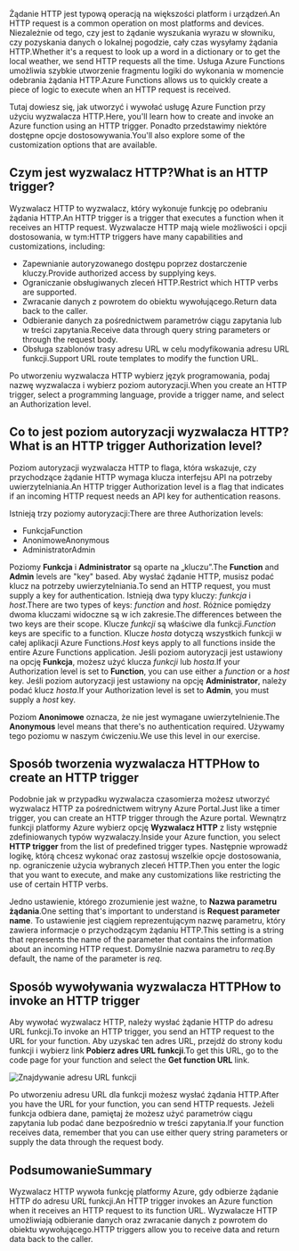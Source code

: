 <span data-ttu-id="17171-101">Żądanie HTTP jest typową operacją na większości platform i urządzeń.</span><span class="sxs-lookup"><span data-stu-id="17171-101">An HTTP request is a common operation on most platforms and devices.</span></span> <span data-ttu-id="17171-102">Niezależnie od tego, czy jest to żądanie wyszukania wyrazu w słowniku, czy pozyskania danych o lokalnej pogodzie, cały czas wysyłamy żądania HTTP.</span><span class="sxs-lookup"><span data-stu-id="17171-102">Whether it's a request to look up a word in a dictionary or to get the local weather, we send HTTP requests all the time.</span></span> <span data-ttu-id="17171-103">Usługa Azure Functions umożliwia szybkie utworzenie fragmentu logiki do wykonania w momencie odebrania żądania HTTP.</span><span class="sxs-lookup"><span data-stu-id="17171-103">Azure Functions allows us to quickly create a piece of logic to execute when an HTTP request is received.</span></span>  

<span data-ttu-id="17171-104">Tutaj dowiesz się, jak utworzyć i wywołać usługę Azure Function przy użyciu wyzwalacza HTTP.</span><span class="sxs-lookup"><span data-stu-id="17171-104">Here, you'll learn how to create and invoke an Azure function using an HTTP trigger.</span></span> <span data-ttu-id="17171-105">Ponadto przedstawimy niektóre dostępne opcje dostosowywania.</span><span class="sxs-lookup"><span data-stu-id="17171-105">You'll also explore some of the customization options that are available.</span></span>

## <a name="what-is-an-http-trigger"></a><span data-ttu-id="17171-106">Czym jest wyzwalacz HTTP?</span><span class="sxs-lookup"><span data-stu-id="17171-106">What is an HTTP trigger?</span></span>

<span data-ttu-id="17171-107">Wyzwalacz HTTP to wyzwalacz, który wykonuje funkcję po odebraniu żądania HTTP.</span><span class="sxs-lookup"><span data-stu-id="17171-107">An HTTP trigger is a trigger that executes a function when it receives an HTTP request.</span></span> <span data-ttu-id="17171-108">Wyzwalacze HTTP mają wiele możliwości i opcji dostosowania, w tym:</span><span class="sxs-lookup"><span data-stu-id="17171-108">HTTP triggers have many capabilities and customizations, including:</span></span>

- <span data-ttu-id="17171-109">Zapewnianie autoryzowanego dostępu poprzez dostarczenie kluczy.</span><span class="sxs-lookup"><span data-stu-id="17171-109">Provide authorized access by supplying keys.</span></span>
- <span data-ttu-id="17171-110">Ograniczanie obsługiwanych zleceń HTTP.</span><span class="sxs-lookup"><span data-stu-id="17171-110">Restrict which HTTP verbs are supported.</span></span>
- <span data-ttu-id="17171-111">Zwracanie danych z powrotem do obiektu wywołującego.</span><span class="sxs-lookup"><span data-stu-id="17171-111">Return data back to the caller.</span></span>
- <span data-ttu-id="17171-112">Odbieranie danych za pośrednictwem parametrów ciągu zapytania lub w treści zapytania.</span><span class="sxs-lookup"><span data-stu-id="17171-112">Receive data through query string parameters or through the request body.</span></span>
- <span data-ttu-id="17171-113">Obsługa szablonów trasy adresu URL w celu modyfikowania adresu URL funkcji.</span><span class="sxs-lookup"><span data-stu-id="17171-113">Support URL route templates to modify the function URL.</span></span>

<span data-ttu-id="17171-114">Po utworzeniu wyzwalacza HTTP wybierz język programowania, podaj nazwę wyzwalacza i wybierz poziom autoryzacji.</span><span class="sxs-lookup"><span data-stu-id="17171-114">When you create an HTTP trigger, select a programming language, provide a trigger name, and select an Authorization level.</span></span>

## <a name="what-is-an-http-trigger-authorization-level"></a><span data-ttu-id="17171-115">Co to jest poziom autoryzacji wyzwalacza HTTP?</span><span class="sxs-lookup"><span data-stu-id="17171-115">What is an HTTP trigger Authorization level?</span></span>

<span data-ttu-id="17171-116">Poziom autoryzacji wyzwalacza HTTP to flaga, która wskazuje, czy przychodzące żądanie HTTP wymaga klucza interfejsu API na potrzeby uwierzytelniania.</span><span class="sxs-lookup"><span data-stu-id="17171-116">An HTTP trigger Authorization level is a flag that indicates if an incoming HTTP request needs an API key for authentication reasons.</span></span>

<span data-ttu-id="17171-117">Istnieją trzy poziomy autoryzacji:</span><span class="sxs-lookup"><span data-stu-id="17171-117">There are three Authorization levels:</span></span>

- <span data-ttu-id="17171-118">Funkcja</span><span class="sxs-lookup"><span data-stu-id="17171-118">Function</span></span>
- <span data-ttu-id="17171-119">Anonimowe</span><span class="sxs-lookup"><span data-stu-id="17171-119">Anonymous</span></span>
- <span data-ttu-id="17171-120">Administrator</span><span class="sxs-lookup"><span data-stu-id="17171-120">Admin</span></span>

<span data-ttu-id="17171-121">Poziomy **Funkcja** i **Administrator** są oparte na „kluczu”.</span><span class="sxs-lookup"><span data-stu-id="17171-121">The **Function** and **Admin** levels are "key" based.</span></span> <span data-ttu-id="17171-122">Aby wysłać żądanie HTTP, musisz podać klucz na potrzeby uwierzytelniania.</span><span class="sxs-lookup"><span data-stu-id="17171-122">To send an HTTP request, you must supply a key for authentication.</span></span> <span data-ttu-id="17171-123">Istnieją dwa typy kluczy: *funkcja* i *host*.</span><span class="sxs-lookup"><span data-stu-id="17171-123">There are two types of keys: *function* and *host*.</span></span> <span data-ttu-id="17171-124">Różnice pomiędzy dwoma kluczami widoczne są w ich zakresie.</span><span class="sxs-lookup"><span data-stu-id="17171-124">The differences between the two keys are their scope.</span></span> <span data-ttu-id="17171-125">Klucze *funkcji* są właściwe dla funkcji.</span><span class="sxs-lookup"><span data-stu-id="17171-125">*Function* keys are specific to a function.</span></span> <span data-ttu-id="17171-126">Klucze *hosta* dotyczą wszystkich funkcji w całej aplikacji Azure Functions.</span><span class="sxs-lookup"><span data-stu-id="17171-126">*Host* keys apply to all functions inside the entire Azure Functions application.</span></span> <span data-ttu-id="17171-127">Jeśli poziom autoryzacji jest ustawiony na opcję **Funkcja**, możesz użyć klucza *funkcji* lub *hosta*.</span><span class="sxs-lookup"><span data-stu-id="17171-127">If your Authorization level is set to **Function**, you can use either a *function* or a *host* key.</span></span> <span data-ttu-id="17171-128">Jeśli poziom autoryzacji jest ustawiony na opcję **Administrator**, należy podać klucz *hosta*.</span><span class="sxs-lookup"><span data-stu-id="17171-128">If your Authorization level is set to **Admin**, you must supply a *host* key.</span></span>

<span data-ttu-id="17171-129">Poziom **Anonimowe** oznacza, że nie jest wymagane uwierzytelnienie.</span><span class="sxs-lookup"><span data-stu-id="17171-129">The **Anonymous** level means that there's no authentication required.</span></span> <span data-ttu-id="17171-130">Używamy tego poziomu w naszym ćwiczeniu.</span><span class="sxs-lookup"><span data-stu-id="17171-130">We use this level in our exercise.</span></span>

## <a name="how-to-create-an-http-trigger"></a><span data-ttu-id="17171-131">Sposób tworzenia wyzwalacza HTTP</span><span class="sxs-lookup"><span data-stu-id="17171-131">How to create an HTTP trigger</span></span>

<span data-ttu-id="17171-132">Podobnie jak w przypadku wyzwalacza czasomierza możesz utworzyć wyzwalacz HTTP za pośrednictwem witryny Azure Portal.</span><span class="sxs-lookup"><span data-stu-id="17171-132">Just like a timer trigger, you can create an HTTP trigger through the Azure portal.</span></span> <span data-ttu-id="17171-133">Wewnątrz funkcji platformy Azure wybierz opcję **Wyzwalacz HTTP** z listy wstępnie zdefiniowanych typów wyzwalaczy.</span><span class="sxs-lookup"><span data-stu-id="17171-133">Inside your Azure function, you select **HTTP trigger** from the list of predefined trigger types.</span></span> <span data-ttu-id="17171-134">Następnie wprowadź logikę, którą chcesz wykonać oraz zastosuj wszelkie opcje dostosowania, np. ograniczenie użycia wybranych zleceń HTTP.</span><span class="sxs-lookup"><span data-stu-id="17171-134">Then you enter the logic that you want to execute, and make any customizations like restricting the use of certain HTTP verbs.</span></span> 

<span data-ttu-id="17171-135">Jedno ustawienie, którego zrozumienie jest ważne, to **Nazwa parametru żądania**.</span><span class="sxs-lookup"><span data-stu-id="17171-135">One setting that's important to understand is **Request parameter name**.</span></span> <span data-ttu-id="17171-136">To ustawienie jest ciągiem reprezentującym nazwę parametru, który zawiera informacje o przychodzącym żądaniu HTTP.</span><span class="sxs-lookup"><span data-stu-id="17171-136">This setting is a string that represents the name of the parameter that contains the information about an incoming HTTP request.</span></span> <span data-ttu-id="17171-137">Domyślnie nazwa parametru to *req*.</span><span class="sxs-lookup"><span data-stu-id="17171-137">By default, the name of the parameter is *req*.</span></span>

## <a name="how-to-invoke-an-http-trigger"></a><span data-ttu-id="17171-138">Sposób wywoływania wyzwalacza HTTP</span><span class="sxs-lookup"><span data-stu-id="17171-138">How to invoke an HTTP trigger</span></span>

<span data-ttu-id="17171-139">Aby wywołać wyzwalacz HTTP, należy wysłać żądanie HTTP do adresu URL funkcji.</span><span class="sxs-lookup"><span data-stu-id="17171-139">To invoke an HTTP trigger, you send an HTTP request to the URL for your function.</span></span> <span data-ttu-id="17171-140">Aby uzyskać ten adres URL, przejdź do strony kodu funkcji i wybierz link **Pobierz adres URL funkcji**.</span><span class="sxs-lookup"><span data-stu-id="17171-140">To get this URL, go to the code page for your function and select the **Get function URL** link.</span></span>

![Znajdywanie adresu URL funkcji](../media/5-function-url.png)

<span data-ttu-id="17171-142">Po utworzeniu adresu URL dla funkcji możesz wysłać żądania HTTP.</span><span class="sxs-lookup"><span data-stu-id="17171-142">After you have the URL for your function, you can send HTTP requests.</span></span> <span data-ttu-id="17171-143">Jeżeli funkcja odbiera dane, pamiętaj że możesz użyć parametrów ciągu zapytania lub podać dane bezpośrednio w treści zapytania.</span><span class="sxs-lookup"><span data-stu-id="17171-143">If your function receives data, remember that you can use either query string parameters or supply the data through the request body.</span></span>

## <a name="summary"></a><span data-ttu-id="17171-144">Podsumowanie</span><span class="sxs-lookup"><span data-stu-id="17171-144">Summary</span></span>

<span data-ttu-id="17171-145">Wyzwalacz HTTP wywoła funkcję platformy Azure, gdy odbierze żądanie HTTP do adresu URL funkcji.</span><span class="sxs-lookup"><span data-stu-id="17171-145">An HTTP trigger invokes an Azure function when it receives an HTTP request to its function URL.</span></span> <span data-ttu-id="17171-146">Wyzwalacze HTTP umożliwiają odbieranie danych oraz zwracanie danych z powrotem do obiektu wywołującego.</span><span class="sxs-lookup"><span data-stu-id="17171-146">HTTP triggers allow you to receive data and return data back to the caller.</span></span>
